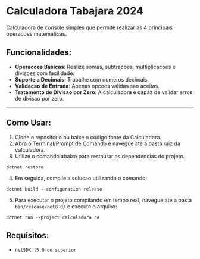 # Calculadora Tabajara 2024

Calculadora de console simples que permite realizar as 4 principais operacoes matematicas.

## Funcionalidades:

- **Operacoes Basicas**: Realize somas, subtracoes, multiplicacoes e divisoes com facilidade.
- **Suporte a Decimais**: Trabalhe com numeros decimais.
- **Validacao de Entrada**: Apenas opcoes validas sao aceitas.
- **Tratamento de Divisao por Zero**: A calculadora e capaz de validar erros de divisao por zero.

---

## Como Usar:

1. Clone o repositorio ou baixe o codigo fonte da Calculadora.
2. Abra o Terminal/Prompt de Comando e navegue ate a pasta raiz da calculadora.
3. Utilize o comando abaixo para restaurar as dependencias do projeto.
```
dotnet restore
```
4. Em seguida, compile a solucao utilizando o comando:
 ```
 dotnet build --configuration release
 ```

 5. Para executar o projeto compilando em tempo real, navegue ate a pasta `bin/release/net8.0/` e execute o arquivo:
```
dotnet run --project calculadora c#
```


## Requisitos:
	
- `netSDK (5.0 ou superior`